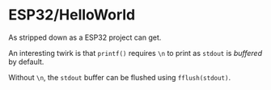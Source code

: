 # ESP32/HelloWorld
As stripped down as a ESP32 project can get.

An interesting twirk is that ```printf()``` requires ```\n``` to print as ```stdout``` is _buffered_ by default.

Without ```\n```, the ```stdout``` buffer can be flushed using ```fflush(stdout)```.